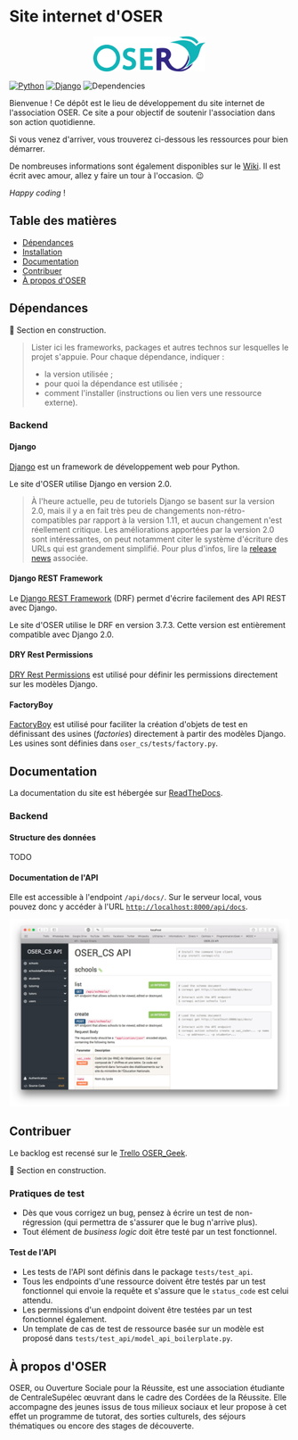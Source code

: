 # Site internet d'OSER

<p align="center"><img width=40% src="media/logo.png"></p>

<!-- Badges issus de Shields.io.

Les badges sont générés à partir de l'URL, qui ressemble à ceci :
https://img.shields.io/badge/<label>-<status>-couleur>.svg

Plus d'informations sur leur site : http://shields.io
-->
[![Python](https://img.shields.io/badge/python-3.6-blue.svg)](https://docs.python.org/3/)
[![Django](https://img.shields.io/badge/django-2.0-blue.svg)](https://www.djangoproject.com)
![Dependencies](https://img.shields.io/badge/dependencies-wip-yellow.svg)

Bienvenue ! Ce dépôt est le lieu de développement du site internet de l'association OSER. Ce site a pour objectif de soutenir l'association dans son action quotidienne.

Si vous venez d'arriver, vous trouverez ci-dessous les ressources pour bien démarrer.

De nombreuses informations sont également disponibles sur le [Wiki](https://github.com/oser-cs/oser-website/wiki). Il est écrit avec amour, allez y faire un tour à l'occasion. :wink:

*Happy coding* !

## Table des matières

- [Dépendances](#dépendances)
- [Installation](#installation)
- [Documentation](#documentation)
- [Contribuer](#contribuer)
- [À propos d'OSER](#À-propos-doser)

## Dépendances

:construction: Section en construction.

> Lister ici les frameworks, packages et autres technos sur lesquelles le projet s'appuie. Pour chaque dépendance, indiquer :
> - la version utilisée ;
> - pour quoi la dépendance est utilisée ;
> -  comment l'installer (instructions ou lien vers une ressource externe).

### Backend

#### Django

[Django](https://www.djangoproject.com) est un framework de développement web pour Python.

Le site d'OSER utilise Django en version 2.0.

> À l'heure actuelle, peu de tutoriels Django se basent sur la version 2.0, mais il y a en fait très peu de changements non-rétro-compatibles par rapport à la version 1.11, et aucun changement n'est réellement critique. Les améliorations apportées par la version 2.0 sont intéressantes, on peut notamment citer le système d'écriture des URLs qui est grandement simplifié. Pour plus d'infos, lire la [release news](https://www.djangoproject.com/weblog/2017/dec/02/django-20-released/) associée.

#### Django REST Framework

Le [Django REST Framework](http://www.django-rest-framework.org) (DRF) permet d'écrire facilement des API REST avec Django.

Le site d'OSER utilise le DRF en version 3.7.3. Cette version est entièrement compatible avec Django 2.0.

#### DRY Rest Permissions

[DRY Rest Permissions](https://github.com/dbkaplan/dry-rest-permissions) est utilisé pour définir les permissions directement sur les modèles Django.

#### FactoryBoy

[FactoryBoy](http://factoryboy.readthedocs.io/en/latest/index.html) est utilisé pour faciliter la création d'objets de test en définissant des usines (*factories*) directement à partir des modèles Django. Les usines sont définies dans `oser_cs/tests/factory.py`.

## Documentation

La documentation du site est hébergée sur [ReadTheDocs](http://oser-website.readthedocs.io/fr/latest/).

### Backend

#### Structure des données

TODO

#### Documentation de l'API

Elle est accessible à l'endpoint `/api/docs/`. Sur le serveur local, vous pouvez donc y accéder à l'URL [`http://localhost:8000/api/docs`](http://localhost:8000/api/docs).

![API Docs](media/api-docs.png)

## Contribuer

Le backlog est recensé sur le [Trello OSER_Geek](https://trello.com/b/bYlju4gE/site-internet-backlog).

:construction: Section en construction.

### Pratiques de test

- Dès que vous corrigez un bug, pensez à écrire un test de non-régression (qui permettra de s'assurer que le bug n'arrive plus).
- Tout élément de *business logic* doit être testé par un test fonctionnel.

#### Test de l'API

- Les tests de l'API sont définis dans le package `tests/test_api`.
- Tous les endpoints d'une ressource doivent être testés par un test fonctionnel qui envoie la requête et s'assure que le `status_code` est celui attendu.
- Les permissions d'un endpoint doivent être testées par un test fonctionnel également.
- Un template de cas de test de ressource basée sur un modèle est proposé dans `tests/test_api/model_api_boilerplate.py`.


## À propos d'OSER

OSER, ou Ouverture Sociale pour la Réussite, est une association étudiante de CentraleSupélec œuvrant dans le cadre des Cordées de la Réussite. Elle accompagne des jeunes issus de tous milieux sociaux et leur propose à cet effet un programme de tutorat, des sorties culturels, des séjours thématiques ou encore des stages de découverte.
